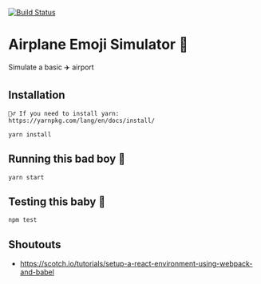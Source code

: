 [![Build Status](https://travis-ci.org/nathanemyers/airplane-emoji-simulator.svg?branch=master)](https://travis-ci.org/nathanemyers/airplane-emoji-simulator)

# Airplane Emoji Simulator 💯

Simulate a basic ✈️ airport

## Installation
```
💁‍♂️ If you need to install yarn: https://yarnpkg.com/lang/en/docs/install/
```
`yarn install`

## Running this bad boy 🛫
`yarn start`

## Testing this baby 🛬
`npm test`

## Shoutouts
 - https://scotch.io/tutorials/setup-a-react-environment-using-webpack-and-babel
